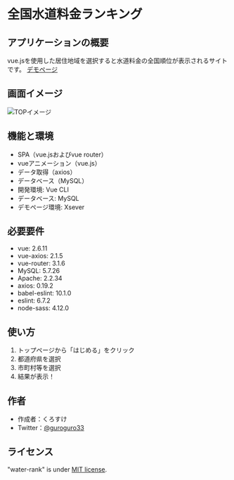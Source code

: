 # 全国水道料金ランキング
 
## アプリケーションの概要
 
vue.jsを使用した居住地域を選択すると水道料金の全国順位が表示されるサイトです。
[デモページ](https://kurosuke-web.com/water-rank/)

## 画面イメージ ##
 
![TOPイメージ](https://user-images.githubusercontent.com/48667277/87269768-22f3c500-c509-11ea-9999-c40f9599be46.png)
 
## 機能と環境
 
- SPA（vue.jsおよびvue router）
- vueアニメーション（vue.js）
- データ取得（axios）
- データベース（MySQL）
- 開発環境: Vue CLI
- データベース: MySQL
- デモページ環境: Xsever
 
## 必要要件
 
- vue: 2.6.11
- vue-axios: 2.1.5
- vue-router: 3.1.6
- MySQL: 5.7.26
- Apache: 2.2.34
- axios: 0.19.2
- babel-eslint: 10.1.0
- eslint: 6.7.2
- node-sass: 4.12.0
 
## 使い方
 
1. トップページから「はじめる」をクリック
2. 都道府県を選択
3. 市町村等を選択
4. 結果が表示！
 
## 作者

* 作成者：くろすけ
* Twitter：[@guroguro33](https://twitter.com/guroguro33)
 
## ライセンス
 
"water-rank" is under [MIT license](https://en.wikipedia.org/wiki/MIT_License).